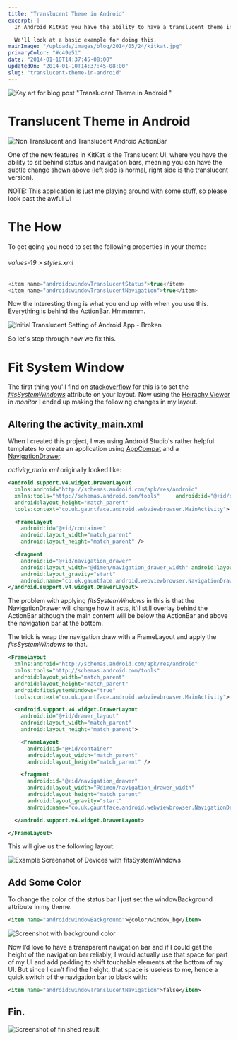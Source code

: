 ```yaml
---
title: "Translucent Theme in Android"
excerpt: |
  In Android KitKat you have the ability to have a translucent theme in your app so you can style notification bar and navigation bar.

  We'll look at a basic example for doing this.
mainImage: "/uploads/images/blog/2014/05/24/kitkat.jpg"
primaryColor: "#c49e51"
date: "2014-01-10T14:37:45-08:00"
updatedOn: "2014-01-10T14:37:45-08:00"
slug: "translucent-theme-in-android"
---
```

![Key art for blog post "Translucent Theme in Android "](/uploads/images/blog/2014/05/24/kitkat.jpg)

# Translucent Theme in Android

![Non Translucent and Translucent Android ActionBar](/uploads/images/blog/2014/01/device-2014-01-10-1.png "605")

One of the new features in KitKat is the Translucent UI, where you have the ability to sit behind status and navigation bars, meaning you can have the subtle change shown above (left side is normal, right side is the translucent version).

NOTE: This application is just me playing around with some stuff, so please look past the awful UI

# The How

To get going you need to set the following properties in your theme:

###### values-19 > styles.xml

```java
<item name="android:windowTranslucentStatus">true</item>
<item name="android:windowTranslucentNavigation">true</item>
```

Now the interesting thing is what you end up with when you use this. Everything is behind the ActionBar. Hmmmmm.

![Initial Translucent Setting of Android App - Broken](/uploads/images/blog/2014/01/device-2014-01-10-120346vjggjgjgj.png "1024")

So let's step through how we fix this.

# Fit System Window

The first thing you'll find on [stackoverflow](http://stackoverflow.com) for this is to set the _[fitsSystemWindows](http://developer.android.com/reference/android/view/View.html#attr_android:fitsSystemWindows)_ attribute on your layout. Now using the [Heirachy Viewer](http://developer.android.com/tools/debugging/debugging-ui.html) in _monitor_ I ended up making the following changes in my layout.

## Altering the activity_main.xml

When I created this project, I was using Android Studio's rather helpful templates to create an application using [AppCompat](http://developer.android.com/tools/support-library/features.html#v7-appcompat) and a [NavigationDrawer](http://developer.android.com/design/patterns/navigation-drawer.html).

_activity_main.xml_ originally looked like:

```xml
<android.support.v4.widget.DrawerLayout
  xmlns:android="http://schemas.android.com/apk/res/android"
  xmlns:tools="http://schemas.android.com/tools"     android:id="@+id/drawer_layout" android:layout_width="match_parent"
  android:layout_height="match_parent"
  tools:context="co.uk.gauntface.android.webviewbrowser.MainActivity">

  <FrameLayout
    android:id="@+id/container"
    android:layout_width="match_parent"
    android:layout_height="match_parent" />

  <fragment
    android:id="@+id/navigation_drawer"
    android:layout_width="@dimen/navigation_drawer_width" android:layout_height="match_parent"
    android:layout_gravity="start"
    android:name="co.uk.gauntface.android.webviewbrowser.NavigationDrawerFragment" />
</android.support.v4.widget.DrawerLayout>
```

The problem with applying _fitsSystemWindows_ in this is that the NavigationDrawer will change how it acts, it'll still overlay behind the ActionBar although the main content will be below the ActionBar and above the navigation bar at the bottom.

The trick is wrap the navigation draw with a FrameLayout and apply the _fitsSystemWindows_ to that.

```xml
<FrameLayout
  xmlns:android="http://schemas.android.com/apk/res/android"
  xmlns:tools="http://schemas.android.com/tools"
  android:layout_width="match_parent"
  android:layout_height="match_parent"
  android:fitsSystemWindows="true"
  tools:context="co.uk.gauntface.android.webviewbrowser.MainActivity">

  <android.support.v4.widget.DrawerLayout
    android:id="@+id/drawer_layout"
    android:layout_width="match_parent"
    android:layout_height="match_parent">

    <FrameLayout
      android:id="@+id/container"
      android:layout_width="match_parent"
      android:layout_height="match_parent" />

    <fragment
      android:id="@+id/navigation_drawer"
      android:layout_width="@dimen/navigation_drawer_width"
      android:layout_height="match_parent"
      android:layout_gravity="start"
      android:name="co.uk.gauntface.android.webviewbrowser.NavigationDrawerFragment" />

  </android.support.v4.widget.DrawerLayout>

</FrameLayout>
```

This will give us the following layout.

![Example Screenshot of Devices with fitsSystemWindows](/uploads/images/blog/2014/01/device-2014-01-10-120346vjggjgjgvvvvvj.png "1024")

## Add Some Color

To change the color of the status bar I just set the windowBackground attribute in my theme.

```xml
<item name="android:windowBackground">@color/window_bg</item>
```

![Screenshot with background color](/uploads/images/blog/2014/01/device-2014-01-10-135355.png "605")

Now I’d love to have a transparent navigation bar and if I could get the height of the navigation bar reliably, I would actually use that space for part of my UI and add padding to shift touchable elements at the bottom of my UI. But since I can’t find the height, that space is useless to me, hence a quick switch of the navigation bar to black with:

```xml
<item name="android:windowTranslucentNavigation">false</item>
```

## Fin.

![Screenshot of finished result](/uploads/images/blog/2014/01/device-2014-01-10-135834.png "605")
